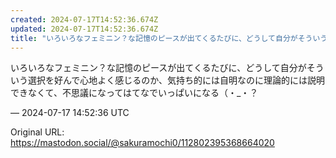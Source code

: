 ```yaml
---
created: 2024-07-17T14:52:36.674Z
updated: 2024-07-17T14:52:36.674Z
title: "いろいろなフェミニン？な記憶のピースが出てくるたびに、どうして自分がそういう選択[...]"
---
```


<p>いろいろなフェミニン？な記憶のピースが出てくるたびに、どうして自分がそういう選択を好んで心地よく感じるのか、気持ち的には自明なのに理論的には説明できなくて、不思議になってはてなでいっぱいになる（・_・？</p>

&mdash; 2024-07-17 14:52:36 UTC

Original URL: https://mastodon.social/@sakuramochi0/112802395368664020
